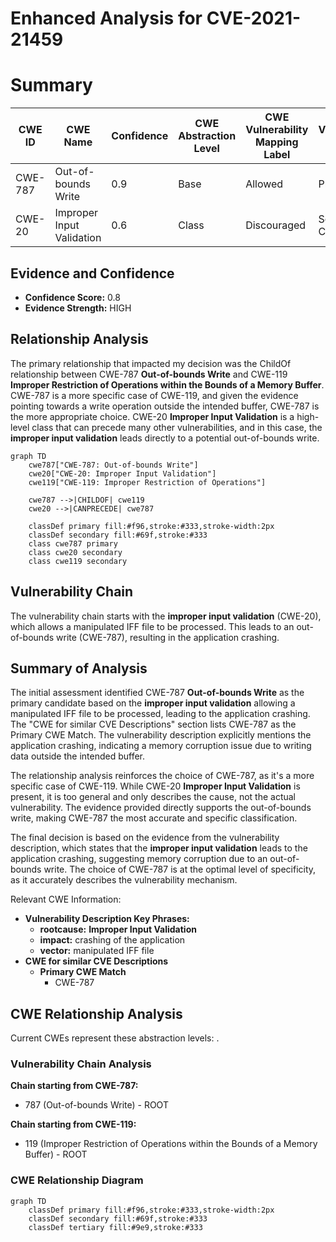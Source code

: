 # Enhanced Analysis for CVE-2021-21459

# Summary
| CWE ID | CWE Name | Confidence | CWE Abstraction Level | CWE Vulnerability Mapping Label | CWE-Vulnerability Mapping Notes |
|---|---|---|---|---|---|
| CWE-787 | Out-of-bounds Write | 0.9 | Base | Allowed | Primary CWE |
| CWE-20 | Improper Input Validation | 0.6 | Class | Discouraged | Secondary Candidate |

## Evidence and Confidence

*   **Confidence Score:** 0.8
*   **Evidence Strength:** HIGH

## Relationship Analysis
The primary relationship that impacted my decision was the ChildOf relationship between CWE-787 **Out-of-bounds Write** and CWE-119 **Improper Restriction of Operations within the Bounds of a Memory Buffer**. CWE-787 is a more specific case of CWE-119, and given the evidence pointing towards a write operation outside the intended buffer, CWE-787 is the more appropriate choice. CWE-20 **Improper Input Validation** is a high-level class that can precede many other vulnerabilities, and in this case, the **improper input validation** leads directly to a potential out-of-bounds write.

```mermaid
graph TD
    cwe787["CWE-787: Out-of-bounds Write"]
    cwe20["CWE-20: Improper Input Validation"]
    cwe119["CWE-119: Improper Restriction of Operations"]

    cwe787 -->|CHILDOF| cwe119
    cwe20 -->|CANPRECEDE| cwe787

    classDef primary fill:#f96,stroke:#333,stroke-width:2px
    classDef secondary fill:#69f,stroke:#333
    class cwe787 primary
    class cwe20 secondary
    class cwe119 secondary
```

## Vulnerability Chain
The vulnerability chain starts with the **improper input validation** (CWE-20), which allows a manipulated IFF file to be processed. This leads to an out-of-bounds write (CWE-787), resulting in the application crashing.

## Summary of Analysis
The initial assessment identified CWE-787 **Out-of-bounds Write** as the primary candidate based on the **improper input validation** allowing a manipulated IFF file to be processed, leading to the application crashing. The "CWE for similar CVE Descriptions" section lists CWE-787 as the Primary CWE Match. The vulnerability description explicitly mentions the application crashing, indicating a memory corruption issue due to writing data outside the intended buffer.

The relationship analysis reinforces the choice of CWE-787, as it's a more specific case of CWE-119. While CWE-20 **Improper Input Validation** is present, it is too general and only describes the cause, not the actual vulnerability. The evidence provided directly supports the out-of-bounds write, making CWE-787 the most accurate and specific classification.

The final decision is based on the evidence from the vulnerability description, which states that the **improper input validation** leads to the application crashing, suggesting memory corruption due to an out-of-bounds write. The choice of CWE-787 is at the optimal level of specificity, as it accurately describes the vulnerability mechanism.

Relevant CWE Information:
- **Vulnerability Description Key Phrases:**
  - **rootcause:** **Improper Input Validation**
  - **impact:** crashing of the application
  - **vector:** manipulated IFF file
- **CWE for similar CVE Descriptions**
  - **Primary CWE Match**
    - CWE-787


## CWE Relationship Analysis

Current CWEs represent these abstraction levels: .


### Vulnerability Chain Analysis

**Chain starting from CWE-787:**
- 787 (Out-of-bounds Write) - ROOT


**Chain starting from CWE-119:**
- 119 (Improper Restriction of Operations within the Bounds of a Memory Buffer) - ROOT



### CWE Relationship Diagram

```mermaid
graph TD
    classDef primary fill:#f96,stroke:#333,stroke-width:2px
    classDef secondary fill:#69f,stroke:#333
    classDef tertiary fill:#9e9,stroke:#333
```